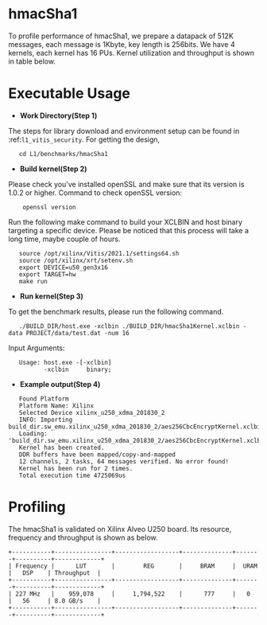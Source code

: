 hmacSha1
========

To profile performance of hmacSha1, we prepare a datapack of 512K messages, each message is 1Kbyte,
key length is 256bits. We have 4 kernels, each kernel has 16 PUs.
Kernel utilization and throughput is shown in table below.

Executable Usage
================

* **Work Directory(Step 1)**

The steps for library download and environment setup can be found in :ref:`l1_vitis_security`. For getting the design,

```
   cd L1/benchmarks/hmacSha1
```

* **Build kernel(Step 2)**

Please check you've installed openSSL and make sure that its version is 1.0.2 or higher. Command to check openSSL version:

```
    openssl version
```

Run the following make command to build your XCLBIN and host binary targeting a specific device. Please be noticed that this process will take a long time, maybe couple of hours.

```
   source /opt/xilinx/Vitis/2021.1/settings64.sh
   source /opt/xilinx/xrt/setenv.sh
   export DEVICE=u50_gen3x16
   export TARGET=hw
   make run 
```

* **Run kernel(Step 3)**

To get the benchmark results, please run the following command.

```
   ./BUILD_DIR/host.exe -xclbin ./BUILD_DIR/hmacSha1Kernel.xclbin -data PROJECT/data/test.dat -num 16
```

Input Arguments:

```
   Usage: host.exe -[-xclbin]
          -xclbin     binary;
```

* **Example output(Step 4)**

```
   Found Platform
   Platform Name: Xilinx
   Selected Device xilinx_u250_xdma_201830_2
   INFO: Importing build_dir.sw_emu.xilinx_u250_xdma_201830_2/aes256CbcEncryptKernel.xclbin
   Loading: 'build_dir.sw_emu.xilinx_u250_xdma_201830_2/aes256CbcEncryptKernel.xclbin'
   Kernel has been created.
   DDR buffers have been mapped/copy-and-mapped
   12 channels, 2 tasks, 64 messages verified. No error found!
   Kernel has been run for 2 times.
   Total execution time 4725069us
```


Profiling 
=========

The hmacSha1 is validated on Xilinx Alveo U250 board. 
Its resource, frequency and throughput is shown as below.

    +-----------+----------------+------------------+--------------+-------+----------+-------------+
    | Frequency |      LUT       |        REG       |     BRAM     |  URAM |   DSP    | Throughput  |
    +-----------+----------------+------------------+--------------+-------+----------+-------------+
    | 227 MHz   |    959,078     |     1,794,522    |      777     |   0   |   56     | 8.0 GB/s    |
    +-----------+----------------+------------------+--------------+-------+----------+-------------+

